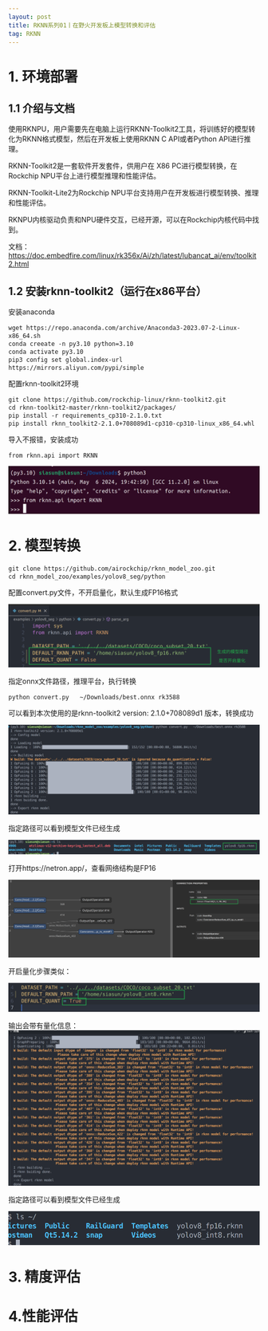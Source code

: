 ```yaml
---
layout: post
title: RKNN系列01丨在野火开发板上模型转换和评估
tag: RKNN
---
```



# 1. 环境部署

## 1.1 介绍与文档

使用RKNPU，用户需要先在电脑上运行RKNN-Toolkit2工具，将训练好的模型转化为RKNN格式模型，然后在开发板上使用RKNN C API或者Python API进行推理。

RKNN-Toolkit2是一套软件开发套件，供用户在 X86 PC进行模型转换，在Rockchip NPU平台上进行模型推理和性能评估。

RKNN-Toolkit-Lite2为Rockchip NPU平台支持用户在开发板进行模型转换、推理和性能评估。

RKNPU内核驱动负责和NPU硬件交互，已经开源，可以在Rockchip内核代码中找到。

文档：
https://doc.embedfire.com/linux/rk356x/Ai/zh/latest/lubancat_ai/env/toolkit2.html


## 1.2 安装rknn-toolkit2（运行在x86平台）

安装anaconda
```
wget https://repo.anaconda.com/archive/Anaconda3-2023.07-2-Linux-x86_64.sh
conda creeate -n py3.10 python=3.10
conda activate py3.10
pip3 config set global.index-url  https://mirrors.aliyun.com/pypi/simple
```

配置rknn-toolkit2环境
```
git clone https://github.com/rockchip-linux/rknn-toolkit2.git
cd rknn-toolkit2-master/rknn-toolkit2/packages/
pip install -r requirements_cp310-2.1.0.txt
pip install rknn_toolkit2-2.1.0+708089d1-cp310-cp310-linux_x86_64.whl
```

导入不报错，安装成功

```
from rknn.api import RKNN
```

![](../picture/Snipaste_2024-09-12_15-21-42.png/)


# 2. 模型转换

```
git clone https://github.com/airockchip/rknn_model_zoo.git
cd rknn_model_zoo/examples/yolov8_seg/python
```

配置convert.py文件，不开启量化，默认生成FP16格式

![](../picture/Snipaste_2024-09-12_15-23-59.png/)

指定onnx文件路径，推理平台，执行转换

```
python convert.py   ~/Downloads/best.onnx rk3588
```

可以看到本次使用的是rknn-toolkit2 version: 2.1.0+708089d1 版本，转换成功

![](../picture/Snipaste_2024-09-12_15-27-41.png/)

指定路径可以看到模型文件已经生成

![](../picture/Snipaste_2024-09-12_15-30-20.png/)

打开https://netron.app/，查看网络结构是FP16

![](../picture/Snipaste_2024-09-12_15-38-04.png/)

开启量化步骤类似：

![](../picture/Snipaste_2024-09-12_15-41-46.png/)

输出会带有量化信息：
![](../picture/Snipaste_2024-09-12_15-42-59.png/)

指定路径可以看到模型文件已经生成

![](../picture/Snipaste_2024-09-12_15-43-46.png/)

# 3. 精度评估

# 4.性能评估

